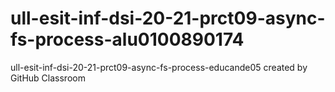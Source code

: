 # ull-esit-inf-dsi-20-21-prct09-async-fs-process-alu0100890174
ull-esit-inf-dsi-20-21-prct09-async-fs-process-educande05 created by GitHub Classroom
